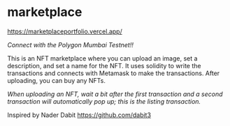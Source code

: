# marketplace
https://marketplaceportfolio.vercel.app/

*Connect with the Polygon Mumbai Testnet!!*

This is an NFT marketplace where you can upload an image, set a description, and set a name for the NFT. It uses solidity to write the transactions and connects with Metamask to make the transactions. After uploading, you can buy any NFTs.

*When uploading an NFT, wait a bit after the first transaction and a second transaction will automatically pop up; this is the listing transaction.*




Inspired by Nader Dabit https://github.com/dabit3



